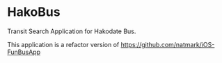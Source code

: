 # HakoBus
Transit Search Application for Hakodate Bus.

This application is a refactor version of https://github.com/natmark/iOS-FunBusApp
